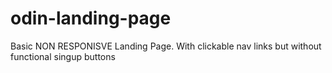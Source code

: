 # odin-landing-page
Basic NON RESPONISVE Landing Page. With clickable nav links but without functional singup buttons
